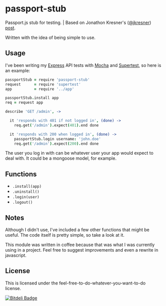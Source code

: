 # passport-stub

Passport.js stub for testing. | Based on Jonathon Kresner's ([@jkresner](https://github.com/jkresner)) [post](http://hackerpreneurialism.com/post/48344246498/node-js-testing-mocking-authenticated-passport-js).

Written with the idea of being simple to use.

## Usage
I've been writing my [Express](http://expressjs.com/) API tests with [Mocha](http://visionmedia.github.io/mocha/) and [Supertest](https://github.com/visionmedia/supertest), so here is an example:

```coffeescript
passportStub = require 'passport-stub'
request      = require 'supertest'
app          = require '../app'

passportStub.install app
req = request app

describe 'GET /admin', ->

  it 'responds with 401 if not logged in', (done) ->
    req.get('/admin').expect(401).end done

  it 'responds with 200 when logged in', (done) ->
    passportStub.login username: 'john.doe'
    req.get('/admin').expect(200).end done
```
The user you log in with can be whatever user your app would expect to deal with. It could be a mongoose model, for example.

## Functions
 - `.install(app)`
 - `.uninstall()`
 - `.login(user)`
 - `.logout()`

## Notes
Although I didn't use, I've included a few other functions that might be useful. The code itself is pretty simple, so take a look at it.

This module was written in coffee because that was what I was currently using in a project. Feel free to suggest improvements and even a rewrite in javascript.


## License
This is licensed under the feel-free-to-do-whatever-you-want-to-do license.


[![Bitdeli Badge](https://d2weczhvl823v0.cloudfront.net/gtramontina/passport-stub/trend.png)](https://bitdeli.com/free "Bitdeli Badge")


